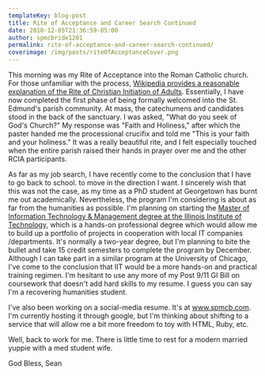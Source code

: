 ```yaml
---
templateKey: blog-post
title: Rite of Acceptance and Career Search Continued
date: 2010-12-05T21:36:59-05:00
author: spmcbride1201
permalink: rite-of-acceptance-and-career-search-continued/
coverimage: /img/posts/riteOfAcceptanceCover.png
---
```


This morning was my Rite of Acceptance into the Roman Catholic church. For those unfamiliar with the process, [Wikipedia provides a reasonable explanation of the Rite of Christian Initiation of Adults](http://en.wikipedia.org/wiki/Rite_of_Christian_Initiation_of_Adults). Essentially, I have now completed the first phase of being formally welcomed into the St. Edmund's parish community. At mass, the catechumens and candidates stood in the back of the sanctuary. I was asked, "What do you seek of God's Church?" My response was "Faith and Holiness," after which the paster handed me the processional crucifix and told me "This is your faith and your holiness." It was a really beautiful rite, and I felt especially touched when the entire parish raised their hands in prayer over me and the other RCIA participants.

As far as my job search, I have recently come to the conclusion that I have to go back to school. to move in the direction I want. I sincerely wish that this was not the case, as my time as a PhD student at Georgetown has burnt me out academically. Nevertheless, the program I'm considering is about as far from the humanities as possible. I'm planning on starting the [Master of Information Technology &amp; Management degree at the Illinois Institute of Technology](https://appliedtech.iit.edu/information-technology-and-management/), which is a hands-on professional degree which would allow me to build up a portfolio of projects in cooperation with local IT companies /departments. It's normally a two-year degree, but I'm planning to bite the bullet and take 15 credit semesters to complete the program by December. Although I can take part in a similar program at the University of Chicago, I've come to the conclusion that IIT would be a more hands-on and practical training regimen. I'm hesitant to use any more of my Post 9/11 GI Bill on coursework that doesn't add hard skills to my resume. I guess you can say I'm a recovering humanities student.

I've also been working on a social-media resume. It's at <a href="http://www.spmcb.com/">www.spmcb.com</a>. I'm currently hosting it through google, but I'm thinking about shifting to a service that will allow me a bit more freedom to toy with HTML, Ruby, etc.

Well, back to work for me. There is little time to rest for a modern married yuppie with a med student wife.

God Bless,
Sean
